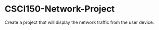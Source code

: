 # CSCI150-Network-Project
Create a project that will display the network traffic from the user device.
